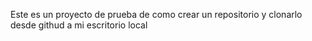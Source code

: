 Este es un proyecto de prueba de como crear un repositorio y clonarlo desde githud a mi escritorio local 
